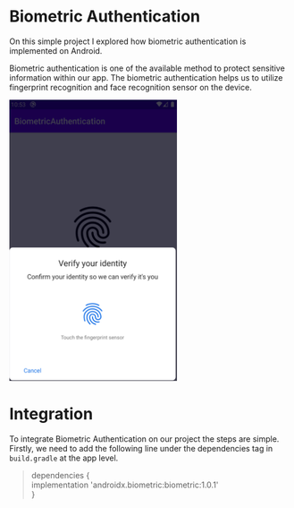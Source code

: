 # Biometric Authentication

On this simple project I explored how biometric authentication is implemented on Android. 

Biometric authentication is one of the available method to protect sensitive information within our app. The biometric authentication helps us to utilize fingerprint recognition and face recognition sensor on the device.

<img src="screenshot/authentication_dialog.png" width="300"/>

# Integration

To integrate Biometric Authentication on our project the steps are simple. Firstly, we need to add the following line under the dependencies tag in `build.gradle` at the app level. 

> dependencies {  
implementation 'androidx.biometric:biometric:1.0.1'  
}
